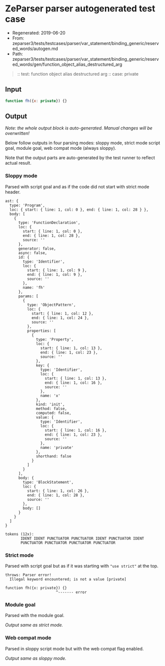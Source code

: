 # ZeParser parser autogenerated test case

- Regenerated: 2019-06-20
- From: zeparser3/tests/testcases/parser/var_statement/binding_generic/reserved_words/autogen.md
- Path: zeparser3/tests/testcases/parser/var_statement/binding_generic/reserved_words/gen/function_object_alias_destructured_arg

> :: test: function object alias destructured arg
> :: case: private

## Input


`````js
function fh({x: private}) {}
`````

## Output

_Note: the whole output block is auto-generated. Manual changes will be overwritten!_

Below follow outputs in four parsing modes: sloppy mode, strict mode script goal, module goal, web compat mode (always sloppy).

Note that the output parts are auto-generated by the test runner to reflect actual result.

### Sloppy mode

Parsed with script goal and as if the code did not start with strict mode header.

`````
ast: {
  type: 'Program',
  loc: { start: { line: 1, col: 0 }, end: { line: 1, col: 28 } },
  body: [
    {
      type: 'FunctionDeclaration',
      loc: {
        start: { line: 1, col: 0 },
        end: { line: 1, col: 28 },
        source: ''
      },
      generator: false,
      async: false,
      id: {
        type: 'Identifier',
        loc: {
          start: { line: 1, col: 9 },
          end: { line: 1, col: 9 },
          source: ''
        },
        name: 'fh'
      },
      params: [
        {
          type: 'ObjectPattern',
          loc: {
            start: { line: 1, col: 12 },
            end: { line: 1, col: 24 },
            source: ''
          },
          properties: [
            {
              type: 'Property',
              loc: {
                start: { line: 1, col: 13 },
                end: { line: 1, col: 23 },
                source: ''
              },
              key: {
                type: 'Identifier',
                loc: {
                  start: { line: 1, col: 13 },
                  end: { line: 1, col: 16 },
                  source: ''
                },
                name: 'x'
              },
              kind: 'init',
              method: false,
              computed: false,
              value: {
                type: 'Identifier',
                loc: {
                  start: { line: 1, col: 16 },
                  end: { line: 1, col: 23 },
                  source: ''
                },
                name: 'private'
              },
              shorthand: false
            }
          ]
        }
      ],
      body: {
        type: 'BlockStatement',
        loc: {
          start: { line: 1, col: 26 },
          end: { line: 1, col: 28 },
          source: ''
        },
        body: []
      }
    }
  ]
}

tokens (12x):
       IDENT IDENT PUNCTUATOR PUNCTUATOR IDENT PUNCTUATOR IDENT
       PUNCTUATOR PUNCTUATOR PUNCTUATOR PUNCTUATOR
`````

### Strict mode

Parsed with script goal but as if it was starting with `"use strict"` at the top.

`````
throws: Parser error!
  Illegal keyword encountered; is not a value [private]

function fh({x: private}) {}
                       ^------- error
`````


### Module goal

Parsed with the module goal.

_Output same as strict mode._

### Web compat mode

Parsed in sloppy script mode but with the web compat flag enabled.

_Output same as sloppy mode._

